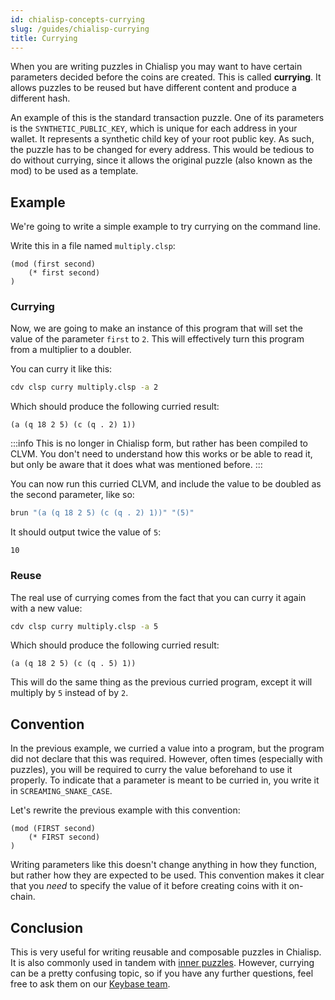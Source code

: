 ```yaml
---
id: chialisp-concepts-currying
slug: /guides/chialisp-currying
title: Currying
---
```


When you are writing puzzles in Chialisp you may want to have certain parameters decided before the coins are created. This is called **currying**. It allows puzzles to be reused but have different content and produce a different hash.

An example of this is the standard transaction puzzle. One of its parameters is the `SYNTHETIC_PUBLIC_KEY`, which is unique for each address in your wallet. It represents a synthetic child key of your root public key. As such, the puzzle has to be changed for every address. This would be tedious to do without currying, since it allows the original puzzle (also known as the mod) to be used as a template.

## Example

We're going to write a simple example to try currying on the command line.

Write this in a file named `multiply.clsp`:

```chialisp title="multiply.clsp"
(mod (first second)
    (* first second)
)
```

### Currying

Now, we are going to make an instance of this program that will set the value of the parameter `first` to `2`. This will effectively turn this program from a multiplier to a doubler.

You can curry it like this:

```bash
cdv clsp curry multiply.clsp -a 2
```

Which should produce the following curried result:

```chialisp
(a (q 18 2 5) (c (q . 2) 1))
```

:::info
This is no longer in Chialisp form, but rather has been compiled to CLVM. You don't need to understand how this works or be able to read it, but only be aware that it does what was mentioned before.
:::

You can now run this curried CLVM, and include the value to be doubled as the second parameter, like so:

```bash
brun "(a (q 18 2 5) (c (q . 2) 1))" "(5)"
```

It should output twice the value of `5`:

```chialisp
10
```

### Reuse

The real use of currying comes from the fact that you can curry it again with a new value:

```bash
cdv clsp curry multiply.clsp -a 5
```

Which should produce the following curried result:

```chialisp
(a (q 18 2 5) (c (q . 5) 1))
```

This will do the same thing as the previous curried program, except it will multiply by `5` instead of by `2`.

## Convention

In the previous example, we curried a value into a program, but the program did not declare that this was required. However, often times (especially with puzzles), you will be required to curry the value beforehand to use it properly. To indicate that a parameter is meant to be curried in, you write it in `SCREAMING_SNAKE_CASE`.

Let's rewrite the previous example with this convention:

```chialisp title="multiply.clsp"
(mod (FIRST second)
    (* FIRST second)
)
```

Writing parameters like this doesn't change anything in how they function, but rather how they are expected to be used. This convention makes it clear that you _need_ to specify the value of it before creating coins with it on-chain.

## Conclusion

This is very useful for writing reusable and composable puzzles in Chialisp. It is also commonly used in tandem with [inner puzzles](/guides/chialisp-inner-puzzles). However, currying can be a pretty confusing topic, so if you have any further questions, feel free to ask them on our [Keybase team](https://keybase.io/team/chia_network.public).
